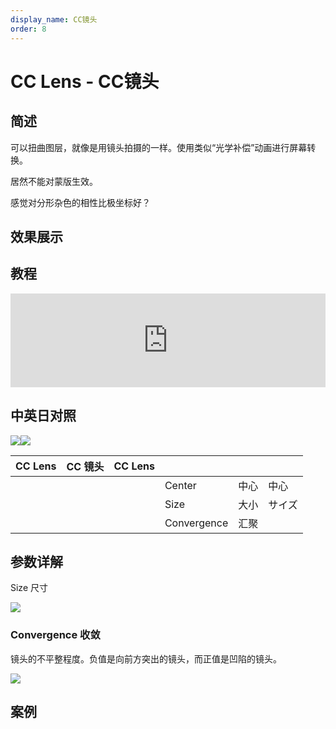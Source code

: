 ```yaml
---
display_name: CC镜头
order: 8
---
```


# CC Lens - CC镜头

## 简述

可以扭曲图层，就像是用镜头拍摄的一样。使用类似“光学补偿”动画进行屏幕转换。

居然不能对蒙版生效。

感觉对分形杂色的相性比极坐标好？

## 效果展示

## 教程

<iframe src="https://player.bilibili.com/player.html?bvid=BV1e34y1X7Vj&page=54&high_quality=1" width="100%" allowfullscreen="allowfullscreen" frameborder="0"></iframe>

## 中英日对照

![](https://mir.yuelili.com/user/AE/effects/AE-Effects-Distort-CC_Lens.png)![](https://mir.yuelili.com/user/AE/effects/AE-Effects-Distort-CC_Lens_cn.png)

| CC Lens | CC 镜头 | CC Lens |             |      |        |
| ------- | ------- | ------- | ----------- | ---- | ------ |
|         |         |         | Center      | 中心 | 中心   |
|         |         |         | Size        | 大小 | サイズ |
|         |         |         | Convergence | 汇聚 |        |

## 参数详解

Size 尺寸

![](https://cdn.yuelili.com/20211222165542.png)

### Convergence 收敛

镜头的不平整程度。负值是向前方突出的镜头，而正值是凹陷的镜头。

![](https://cdn.yuelili.com/20211222170956.png)

## 案例
